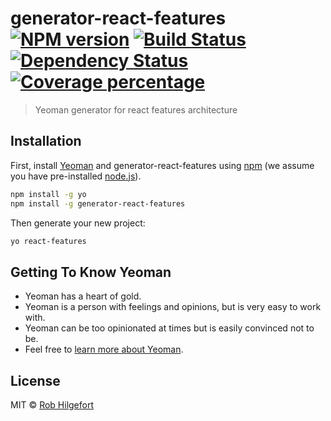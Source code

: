 # generator-react-features [![NPM version][npm-image]][npm-url] [![Build Status][travis-image]][travis-url] [![Dependency Status][daviddm-image]][daviddm-url] [![Coverage percentage][coveralls-image]][coveralls-url]
> Yeoman generator for react features architecture

## Installation

First, install [Yeoman](http://yeoman.io) and generator-react-features using [npm](https://www.npmjs.com/) (we assume you have pre-installed [node.js](https://nodejs.org/)).

```bash
npm install -g yo
npm install -g generator-react-features
```

Then generate your new project:

```bash
yo react-features
```

## Getting To Know Yeoman

 * Yeoman has a heart of gold.
 * Yeoman is a person with feelings and opinions, but is very easy to work with.
 * Yeoman can be too opinionated at times but is easily convinced not to be.
 * Feel free to [learn more about Yeoman](http://yeoman.io/).

## License

MIT © [Rob Hilgefort](rob.hilgefort.me)


[npm-image]: https://badge.fury.io/js/generator-react-features.svg
[npm-url]: https://npmjs.org/package/generator-react-features
[travis-image]: https://travis-ci.org/rjhilgefort/generator-react-features.svg?branch=master
[travis-url]: https://travis-ci.org/rjhilgefort/generator-react-features
[daviddm-image]: https://david-dm.org/rjhilgefort/generator-react-features.svg?theme=shields.io
[daviddm-url]: https://david-dm.org/rjhilgefort/generator-react-features
[coveralls-image]: https://coveralls.io/repos/rjhilgefort/generator-react-features/badge.svg
[coveralls-url]: https://coveralls.io/r/rjhilgefort/generator-react-features
